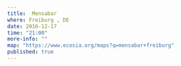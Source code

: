```yaml
---
title:  Mensabar
where: Freiburg , DE 
date: 2016-12-17
time: "21:00"
more-info: ""
map: "https://www.ecosia.org/maps?q=mensabar+freiburg"
published: true
---
```

